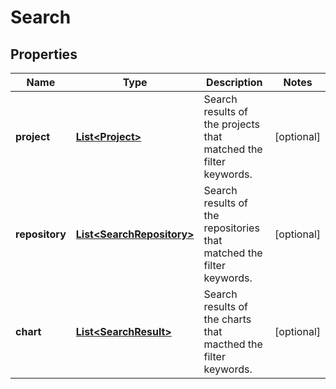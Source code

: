 
# Search

## Properties
Name | Type | Description | Notes
------------ | ------------- | ------------- | -------------
**project** | [**List&lt;Project&gt;**](Project.md) | Search results of the projects that matched the filter keywords. |  [optional]
**repository** | [**List&lt;SearchRepository&gt;**](SearchRepository.md) | Search results of the repositories that matched the filter keywords. |  [optional]
**chart** | [**List&lt;SearchResult&gt;**](SearchResult.md) | Search results of the charts that macthed the filter keywords. |  [optional]



